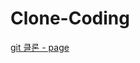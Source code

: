 # Clone-Coding

[git 클론 - page](https://chovy-hana-file-server.s3.ap-northeast-2.amazonaws.com/GitHub%EA%B5%AC%EB%B2%84%EC%A0%84/github/index.html)
